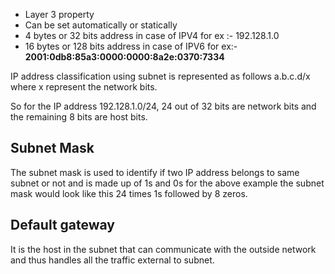 
- Layer 3 property
- Can be set automatically or statically
- 4 bytes or 32 bits address in case of IPV4 for ex :- 192.128.1.0
- 16 bytes or 128 bits address in case of IPV6 for  ex:- **2001:0db8:85a3:0000:0000:8a2e:0370:7334**

IP address classification using subnet is represented as follows a.b.c.d/x where x represent the network bits.

So for the IP address 192.128.1.0/24, 24 out of 32 bits are network bits and the remaining 8 bits are host bits.

## Subnet Mask
The subnet mask is used to identify if two IP address belongs to same subnet or not and is made up of 1s and 0s for the above example the subnet mask would look like this 24 times 1s followed by 8 zeros.

## Default gateway
It is the host in the subnet that can communicate with the outside network and thus handles all the traffic external to subnet.

